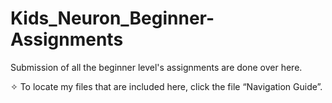 # Kids_Neuron_Beginner-Assignments
Submission of all the beginner level's assignments are done over here.

✧ To locate my files that are included here, click the file “Navigation Guide”.
